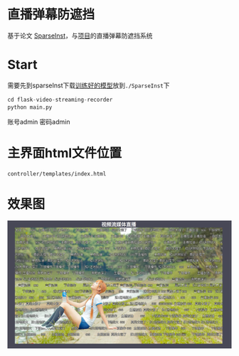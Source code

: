 # 直播弹幕防遮挡
基于论文
[SparseInst](https://openaccess.thecvf.com/content/CVPR2022/papers/Cheng_Sparse_Instance_Activation_for_Real-Time_Instance_Segmentation_CVPR_2022_paper.pdf)，与[项目](https://github.com/Kr1s77/flask-video-streaming-recorder)的直播弹幕防遮挡系统

# Start
需要先到sparseInst下载[训练好的模型](https://drive.google.com/file/d/1MK8rO3qtA7vN9KVSBdp0VvZHCNq8-bvz/view?usp=sharing)放到`./SparseInst`下
```py
cd flask-video-streaming-recorder
python main.py
```
账号admin
密码admin
# 主界面html文件位置
`controller/templates/index.html`
# 效果图
![效果图](./demo.png)

